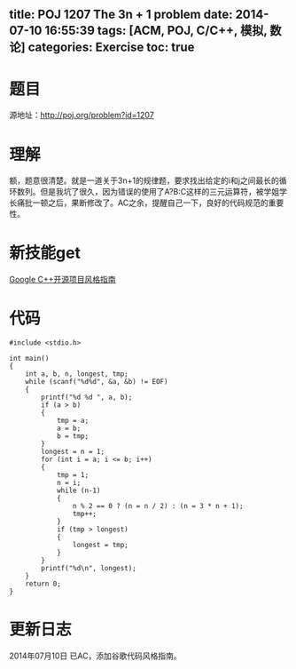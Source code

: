 ﻿title: POJ 1207 The 3n + 1 problem
date: 2014-07-10 16:55:39
tags: [ACM, POJ, C/C++, 模拟, 数论]
categories: Exercise
toc: true
---
# 题目
源地址：http://poj.org/problem?id=1207

# 理解
额，题意很清楚。就是一道关于3n+1的规律题，要求找出给定的i和j之间最长的循环数列。但是我坑了很久，因为错误的使用了A?B:C这样的三元运算符，被学姐学长痛批一顿之后，果断修改了。AC之余，提醒自己一下，良好的代码规范的重要性。

<!-- more -->

# 新技能get
[Google C++开源项目风格指南](http://zh-google-styleguide.readthedocs.org/en/latest/google-cpp-styleguide/)

# 代码
```
#include <stdio.h>

int main()
{
    int a, b, n, longest, tmp;
    while (scanf("%d%d", &a, &b) != EOF)
    {
        printf("%d %d ", a, b);
        if (a > b)
        {
            tmp = a;
            a = b;
            b = tmp;
        }
        longest = n = 1;
        for (int i = a; i <= b; i++)
        {
            tmp = 1;
            n = i;
            while (n-1)
            {
                n % 2 == 0 ? (n = n / 2) : (n = 3 * n + 1);
                tmp++;
            }
            if (tmp > longest)
            {
                longest = tmp;
            }
        }
        printf("%d\n", longest);
    }
    return 0;
}
```

# 更新日志
2014年07月10日 已AC，添加谷歌代码风格指南。